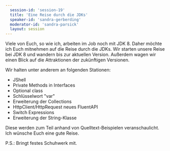 ```yaml
---
  session-id: 'session-19'
  title: 'Eine Reise durch die JDKs'
  speaker-id: 'sandra-gerberding'
  moderator-id: 'sandra-parsick'
  layout: session
---
```


Viele von Euch, so wie ich, arbeiten im Job noch mit JDK 8. Daher möchte ich Euch mitnehmen auf die Reise durch die JDKs. Wir starten unsere Reise bei JDK 8 und wandern bis zur aktuellen Version. Außerdem wagen wir einen Blick auf die Attraktionen der zukünftigen Versionen.  
      
Wir halten unter anderem an folgenden Stationen:  
* JShell  
* Private Methods in Interfaces  
* Optional class  
* Schlüsselwort "var"  
* Erweiterung der Collections  
* HttpClient/HttpRequest neues FluentAPI  
* Switch Expressions  
* Erweiterung der String-Klasse  
  
Diese werden zum Teil anhand von Quelltext-Beispielen veranschaulicht.
Ich wünsche Euch eine gute Reise.  
  
P.S.: Bringt festes Schuhwerk mit.
